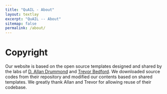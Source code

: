 ```yaml
---
title: "QuAIL - About"
layout: textlay
excerpt: "QuAIL -- About"
sitemap: false
permalink: /about/
---
```


# Copyright

Our website is based on the open source templates designed and shared by the labs of [D. Allan Drummond](http://www.allanlab.org/aboutwebsite.html) and [Trevor Bedford](http://bedford.io/misc/about/). We downloaded source codes from their repository and modified our contents based on shared templates. We greatly thank Allan and Trevor for allowing reuse of their codebase. 



